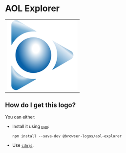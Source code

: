 # AOL Explorer

<table>
    <tr height=240>
        <td>
            <a href="https://github.com/alrra/browser-logos/tree/52e9f5439d50f94169dcbf1c7f28ad133b10691d/src/archive/aol-explorer">
                <img width=230 src="https://raw.githubusercontent.com/alrra/browser-logos/52e9f5439d50f94169dcbf1c7f28ad133b10691d/src/archive/aol-explorer/aol-explorer.svg?sanitize=true" alt="AOL Explorer browser logo">
            </a>
        </td>
    </tr>
</table>

## How do I get this logo?

You can either:

* Install it using [`npm`][npm]:

  `npm install --save-dev @browser-logos/aol-explorer`

* Use [`cdnjs`][cdnjs].

<!-- Link labels: -->

[cdnjs]: https://cdnjs.com/libraries/browser-logos
[npm]: https://www.npmjs.com/
